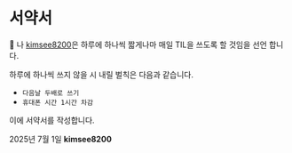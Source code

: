 # 서약서

📖 나 [kimsee8200](https://github.com/kimsee8200)은 하루에 하나씩 짧게나마 매일 TIL을 쓰도록 할 것임을 선언 합니다.

하루에 하나씩 쓰지 않을 시 내릴 벌칙은 다음과 같습니다.
- `다음날 두배로 쓰기`
- `휴대폰 시간 1시간 차감`

이에 서약서를 작성합니다.

2025년 7월 1일
**kimsee8200**